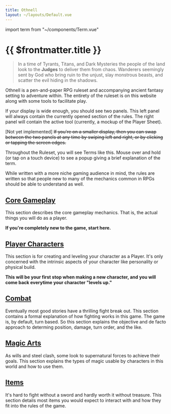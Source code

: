 ```yaml
---
title: Othnell
layout: ~/layouts/Default.vue
---
```


import term from "~/components/Term.vue"

# {{ $frontmatter.title }}

> In a time of Tyrants, Titans, and Dark Mysteries the people of the land look
> to the **Judges** to deliver them from chaos. Wanderers seemingly sent by God
> who bring ruin to the unjust, slay monstrous beasts, and scatter the evil
> hiding in the shadows.

Othnell is a pen-and-paper RPG ruleset and accompanying ancient fantasy setting
to adventure within. The entirety of the ruleset is on this website along with
some tools to facilitate play.

If your display is wide enough, you should see two panels. This left panel will
always contain the currently opened section of the rules. The right panel will
contain the active tool (currently, a mockup of the Player Sheet).

\[Not yet implemented\] ~~If you're on a smaller display, then you can swap
between the two panels at any time by swiping left and right, or by clicking or
tapping the screen edges.~~

Throughout the Ruleset, you will see <term target="demo-term">Terms like
this</term>. Mouse over and hold (or tap on a touch device) to see a popup
giving a brief explanation of the term.

While written with a more niche gaming audience in mind, the rules are written
so that people new to many of the mechanics common in RPGs should be able to
understand as well.

## [Core Gameplay](core)

This section describes the core gameplay mechanics. That is, the actual things
you will do as a player.

**If you're completely new to the game, start here.**

## [Player Characters](characters)

This section is for creating and leveling your character as a Player. It's only
concerned with the intrinsic aspects of your character like personality or
physical build.

**This will be your first stop when making a new character, and you will come
back everytime your character "levels up."**

## [Combat](combat)

Eventually most good stories have a thrilling fight break out. This section
contains a formal explanation of how fighting works in this game. The game is,
by default, turn based. So this section explains the objective and de facto
approach to determing position, damage, turn order, and the like.

## [Magic Arts](magic)

As wills and steel clash, some look to supernatural forces to achieve their
goals. This section explains the types of magic usable by characters in this
world and how to use them.

## [Items](items)

It's hard to fight without a sword and hardly worth it without treasure. This
section details most items you would expect to interact with and how they fit
into the rules of the game.
